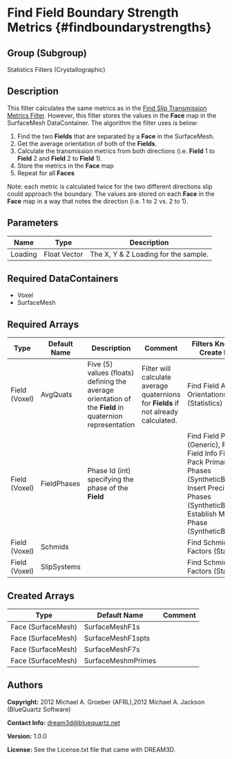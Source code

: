 Find Field Boundary Strength Metrics {#findboundarystrengths}
======

## Group (Subgroup) ##
Statistics Filters (Crystallographic)

## Description ##
This filter calculates the same metrics as in the [Find Slip Transmission Metrics Filter](FindSlipTransmissionMetrics.html "").  However, this filter stores the values in the **Face** map in the SurfaceMesh DataContainer.  The algorithm the filter uses is below:

1. Find the two **Fields** that are separated by a **Face** in the SurfaceMesh.
2. Get the average orientation of both of the **Fields**.
3. Calculate the transmission metrics from both directions (i.e. **Field** 1 to **Field** 2 and **Field** 2 to **Field** 1).
4. Store the metrics in the **Face** map
5. Repeat for all **Faces**

Note: each metric is calculated twice for the two different directions slip could approach the boundary.  The values are stored on each **Face** in the **Face** map in a way that notes the direction (i.e. 1 to 2 vs. 2 to 1).

## Parameters ##

| Name | Type | Description |
|------|------| ----------- |
| Loading | Float Vector | The X, Y & Z Loading for the sample. |

## Required DataContainers ##

+ Voxel
+ SurfaceMesh

## Required Arrays ##

| Type | Default Name | Description | Comment | Filters Known to Create Data |
|------|--------------|-------------|---------|-----|
| Field (Voxel) | AvgQuats | Five (5) values (floats) defining the average orientation of the **Field** in quaternion representation | Filter will calculate average quaternions for **Fields** if not already calculated. | Find Field Average Orientations (Statistics) |
| Field (Voxel) | FieldPhases | Phase Id (int) specifying the phase of the **Field**| | Find Field Phases (Generic), Read Field Info File (IO), Pack Primary Phases (SyntheticBuilding), Insert Precipitate Phases (SyntheticBuilding), Establish Matrix Phase (SyntheticBuilding) |
| Field (Voxel) | Schmids |  |  | Find Schmid Factors (Statistics) |
| Field (Voxel) | SlipSystems |  |  | Find Schmid Factors (Statistics) |

## Created Arrays ##
| Type | Default Name | Comment |
|------|--------------|---------|
| Face (SurfaceMesh) | SurfaceMeshF1s |  |
| Face (SurfaceMesh) | SurfaceMeshF1spts |  |
| Face (SurfaceMesh) | SurfaceMeshF7s |  |
| Face (SurfaceMesh) | SurfaceMeshmPrimes |  |


## Authors ##

**Copyright:** 2012 Michael A. Groeber (AFRL),2012 Michael A. Jackson (BlueQuartz Software)

**Contact Info:** dream3d@bluequartz.net

**Version:** 1.0.0

**License:**  See the License.txt file that came with DREAM3D.

